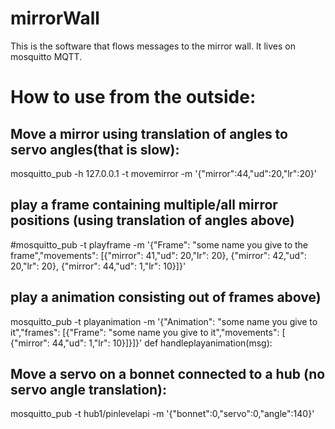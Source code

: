 # mirrorWall
This is the software that flows messages to the mirror wall.
It lives on mosquitto MQTT.

# 
# How to use from the outside:
## Move a mirror using translation of angles to servo angles(that is slow): 

 mosquitto_pub -h 127.0.0.1 -t movemirror -m '{"mirror":44,"ud":20,"lr":20}'
 

## play a frame containing multiple/all mirror positions (using translation of angles above)
 
 #mosquitto_pub -t playframe -m '{"Frame": "some name you give to the frame","movements": [{"mirror": 41,"ud": 20,"lr": 20}, {"mirror": 42,"ud": 20,"lr": 20}, {"mirror": 44,"ud": 1,"lr": 10}]}'
 
 ## play a animation consisting out of frames above)
 mosquitto_pub -t playanimation -m '{"Animation": "some name you give to it","frames": [{"Frame": "some name you give to it","movements": [ {"mirror": 44,"ud": 1,"lr": 10}]}]}'
def handleplayanimation(msg):
 


## Move a servo on a bonnet connected to a hub (no servo angle translation):

 mosquitto_pub -t hub1/pinlevelapi -m '{"bonnet":0,"servo":0,"angle":140}'
 



